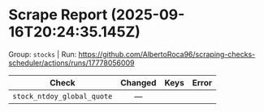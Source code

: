 # Scrape Report (2025-09-16T20:24:35.145Z)

Group: `stocks`  |  Run: https://github.com/AlbertoRoca96/scraping-checks-scheduler/actions/runs/17778056009

| Check | Changed | Keys | Error |
|---|:---:|:--|:--|
| `stock_ntdoy_global_quote` | — |  |  |

